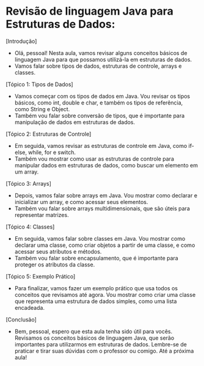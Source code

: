 # Revisão de linguagem Java para Estruturas de Dados:

[Introdução]

- Olá, pessoal! Nesta aula, vamos revisar alguns conceitos básicos de linguagem Java para que possamos utilizá-la em estruturas de dados.
- Vamos falar sobre tipos de dados, estruturas de controle, arrays e classes.

[Tópico 1: Tipos de Dados]

- Vamos começar com os tipos de dados em Java. Vou revisar os tipos básicos, como int, double e char, e também os tipos de referência, como String e Object.
- Também vou falar sobre conversão de tipos, que é importante para manipulação de dados em estruturas de dados.

[Tópico 2: Estruturas de Controle]

- Em seguida, vamos revisar as estruturas de controle em Java, como if-else, while, for e switch.
- Também vou mostrar como usar as estruturas de controle para manipular dados em estruturas de dados, como buscar um elemento em um array.

[Tópico 3: Arrays]

- Depois, vamos falar sobre arrays em Java. Vou mostrar como declarar e inicializar um array, e como acessar seus elementos.
- Também vou falar sobre arrays multidimensionais, que são úteis para representar matrizes.

[Tópico 4: Classes]

- Em seguida, vamos falar sobre classes em Java. Vou mostrar como declarar uma classe, como criar objetos a partir de uma classe, e como acessar seus atributos e métodos.
- Também vou falar sobre encapsulamento, que é importante para proteger os atributos da classe.

[Tópico 5: Exemplo Prático]

- Para finalizar, vamos fazer um exemplo prático que usa todos os conceitos que revisamos até agora. Vou mostrar como criar uma classe que representa uma estrutura de dados simples, como uma lista encadeada.

[Conclusão]

- Bem, pessoal, espero que esta aula tenha sido útil para vocês. Revisamos os conceitos básicos de linguagem Java, que serão importantes para utilizarmos em estruturas de dados. Lembre-se de praticar e tirar suas dúvidas com o professor ou comigo. Até a próxima aula!
